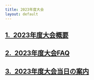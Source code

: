 ```yaml
---
title: 2023年度大会
layout: default
---
```

## [1.&ensp;2023年度大会概要](/過去の大会/2023/outline.html)
## [2.&ensp;2023年度大会FAQ](/過去の大会/2023/FAQ.html)
## [3.&ensp;2023年度大会当日の案内](/過去の大会/2023/attend.html)

